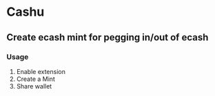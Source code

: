 # Cashu 

## Create ecash mint for pegging in/out of ecash



### Usage

1. Enable extension
2. Create a Mint
3. Share wallet
